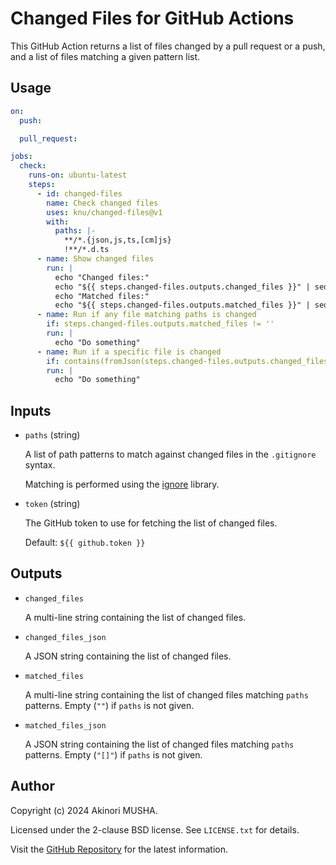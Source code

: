 # Changed Files for GitHub Actions

This GitHub Action returns a list of files changed by a pull request or a push, and a list of files matching a given pattern list.

## Usage

``` yaml
on:
  push:

  pull_request:

jobs:
  check:
    runs-on: ubuntu-latest
    steps:
      - id: changed-files
        name: Check changed files
        uses: knu/changed-files@v1
        with:
          paths: |-
            **/*.{json,js,ts,[cm]js}
            !**/*.d.ts
      - name: Show changed files
        run: |
          echo "Changed files:"
          echo "${{ steps.changed-files.outputs.changed_files }}" | sed 's/^/  /'
          echo "Matched files:"
          echo "${{ steps.changed-files.outputs.matched_files }}" | sed 's/^/  /'
      - name: Run if any file matching paths is changed
        if: steps.changed-files.outputs.matched_files != ''
        run: |
          echo "Do something"
      - name: Run if a specific file is changed
        if: contains(fromJson(steps.changed-files.outputs.changed_files_json), 'package.json')
        run: |
          echo "Do something"
```

## Inputs

- `paths` (string)

  A list of path patterns to match against changed files in the `.gitignore` syntax.

  Matching is performed using the [ignore](https://github.com/kaelzhang/node-ignore#readme) library.

- `token` (string)

  The GitHub token to use for fetching the list of changed files.

  Default: `${{ github.token }}`

## Outputs

- `changed_files`

  A multi-line string containing the list of changed files.

- `changed_files_json`

  A JSON string containing the list of changed files.

- `matched_files`

  A multi-line string containing the list of changed files matching `paths` patterns.  Empty (`""`) if `paths` is not given.

- `matched_files_json`

  A JSON string containing the list of changed files matching `paths` patterns.  Empty (`"[]"`) if `paths` is not given.

## Author

Copyright (c) 2024 Akinori MUSHA.

Licensed under the 2-clause BSD license.  See `LICENSE.txt` for details.

Visit the [GitHub Repository](https://github.com/knu/update-tools) for the latest information.
